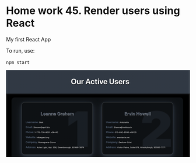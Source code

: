 # Home work 45. Render users using React

My first React App

To run, use:

`npm start`


![screen](./screen.png)
